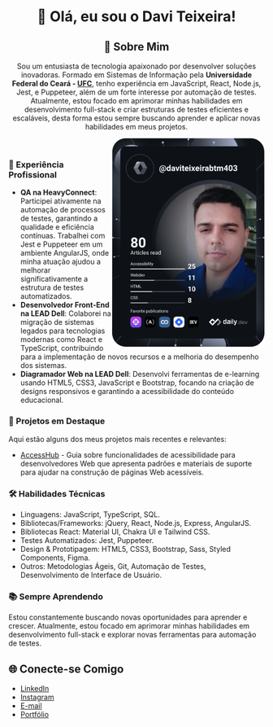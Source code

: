 <html>
  <body>
    <main>
      <header>
        <h1>👋 Olá, eu sou o Davi Teixeira!</h1>
        <h2>🎯 Sobre Mim</h2>
        <p>Sou um entusiasta de tecnologia apaixonado por desenvolver soluções inovadoras. Formado em Sistemas de Informação pela <b>Universidade Federal do Ceará - <a href="https://www.quixada.ufc.br/">UFC</a></b>, tenho experiência em JavaScript, React, Node.js, Jest, e Puppeteer, além de um forte interesse por automação de testes. Atualmente, estou focado em aprimorar minhas habilidades em desenvolvimento full-stack e criar estruturas de testes eficientes e escaláveis, desta forma estou sempre buscando aprender e aplicar novas habilidades em meus projetos.</p>
        <a href="https://app.daily.dev/daviteixeira-btm">
          <img align="right" src="https://github.com/daviteixeira-btm/daviteixeira-btm/blob/main/devcard.svg" width="300" alt="Davi Teixeira's Dev Card"/>
        </a>
      </header>
      <section>
        <h3>🌟 Experiência Profissional</h3>
        <ul>
          <li>
            <b>QA na HeavyConnect</b>: Participei ativamente na automação de processos de testes, garantindo a qualidade e eficiência contínuas. Trabalhei com Jest e Puppeteer em um ambiente AngularJS, onde minha atuação ajudou a melhorar significativamente a estrutura de testes automatizados.
          </li>
          <li>
            <b>Desenvolvedor Front-End na LEAD Dell</b>: Colaborei na migração de sistemas legados para tecnologias modernas como React e TypeScript, contribuindo para a implementação de novos recursos e a melhoria do desempenho dos sistemas.
          </li>
          <li>
            <b>Diagramador Web na LEAD Dell</b>: Desenvolvi ferramentas de e-learning usando HTML5, CSS3, JavaScript e Bootstrap, focando na criação de designs responsivos e garantindo a acessibilidade do conteúdo educacional.
          </li>
        </ul>
      </section>
      <section>
        <h3>
          🚀 Projetos em Destaque
        </h3>
        <p>Aqui estão alguns dos meus projetos mais recentes e relevantes:</p>
        <ul>
          <li>
            <a href="https://github.com/daviteixeira-btm/accesshub">AccessHub</a> - Guia sobre funcionalidades de acessibilidade para desenvolvedores Web que apresenta padrões e materiais de suporte para ajudar na construção de páginas Web acessíveis.
          </li>
        </ul>
      </section>
      <section>
        <h3>🛠️ Habilidades Técnicas</h3>
        <ul>
          <li>
            Linguagens: JavaScript, TypeScript, SQL.
          </li>
          <li>
            Bibliotecas/Frameworks: jQuery, React, Node.js, Express, AngularJS.
          </li>
          <li>
            Bibliotecas React: Material UI, Chakra UI e Tailwind CSS.
          </li>
          <li>
            Testes Automatizados: Jest, Puppeteer.
          </li>
          <li>
            Design & Prototipagem: HTML5, CSS3, Bootstrap, Sass, Styled Components, Figma.
          </li>
          <li>
            Outros: Metodologias Ágeis, Git, Automação de Testes, Desenvolvimento de Interface de Usuário.
          </li>
        </ul>
      </section>
      <section>
        <h3>📚 Sempre Aprendendo</h3>
        <p>Estou constantemente buscando novas oportunidades para aprender e crescer. Atualmente, estou focado em aprimorar minhas habilidades em desenvolvimento full-stack e explorar novas ferramentas para automação de testes.</p>
      </section>
    </main>
    <footer>
      <h2>🌐 Conecte-se Comigo</h2>
      <ul>
        <li>
          <a href="https://www.linkedin.com/in/daviteixeira-me/">LinkedIn</a>
        </li>
        <li>
          <a href="https://www.instagram.com/daviteixeira_dev/">Instagram</a>
        </li>
        <li>
          <a href="mailto:daviteixeira.dev@gmail.com">E-mail</a>
        </li>
        <li>
          <a href="https://daviteixeira.vercel.app/">Portfólio</a>
        </li>
      </ul>
    </footer>
  </body>
</html>
